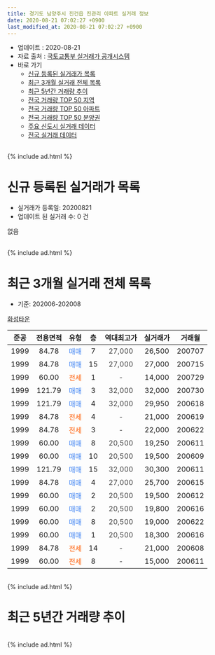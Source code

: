 ```yaml
---
title: 경기도 남양주시 진건읍 진관리 아파트 실거래 정보
date: 2020-08-21 07:02:27 +0900
last_modified_at: 2020-08-21 07:02:27 +0900
---
```


* 업데이트 : 2020-08-21
* 자료 출처 : [국토교통부 실거래가 공개시스템](http://rt.molit.go.kr)
* 바로 가기
    * [신규 등록된 실거래가 목록](#신규-등록된-실거래가-목록)
    * [최근 3개월 실거래 전체 목록](#최근-3개월-실거래-전체-목록)
    * [최근 5년간 거래량 추이](#최근-5년간-거래량-추이)
    * [전국 거래량 TOP 50 지역](https://inasie.github.io/apt-trade-info/최근-3개월-전국에서-가장-거래가-많이-발생한-지역)
    * [전국 거래량 TOP 50 아파트](https://inasie.github.io/apt-trade-info/최근-3개월-전국에서-가장-거래가-많이-발생한-아파트)
    * [전국 거래량 TOP 50 분양권](https://inasie.github.io/apt-trade-info/최근-3개월-전국에서-가장-거래가-많이-발생한-분양권)
    * [주요 신도시 실거래 데이터](https://inasie.github.io/apt-trade-info/주요-신도시)
    * [전국 실거래 데이터](https://inasie.github.io/apt-trade-info/전국)
<br>
{% include ad.html %}
<br>

# 신규 등록된 실거래가 목록
* 실거래가 등록일: 20200821
* 업데이트 된 실거래 수: 0 건

없음

<br>
{% include ad.html %}
<br>

# 최근 3개월 실거래 전체 목록
* 기준: 202006-202008


[화성타운](https://search.naver.com/search.naver?query=%EA%B2%BD%EA%B8%B0%EB%8F%84+%EB%82%A8%EC%96%91%EC%A3%BC%EC%8B%9C+%EC%A7%84%EA%B1%B4%EC%9D%8D+%EC%A7%84%EA%B4%80%EB%A6%AC+%ED%99%94%EC%84%B1%ED%83%80%EC%9A%B4)

|준공|전용면적|유형|층|역대최고가|실거래가|거래월|
|:---:|:---:|:---:|:---:|:---:|:---:|:---:|
|1999|84.78|<span style="color:#4285f3">매매</span>|7|<span style="color:#444444">27,000</span>|26,500|200707|
|1999|84.78|<span style="color:#4285f3">매매</span>|15|<span style="color:#444444">27,000</span>|27,000|200715|
|1999|60.00|<span style="color:#ff5a00">전세</span>|1|<span style="color:#444444">-</span>|14,000|200729|
|1999|121.79|<span style="color:#4285f3">매매</span>|3|<span style="color:#444444">32,000</span>|32,000|200730|
|1999|121.79|<span style="color:#4285f3">매매</span>|4|<span style="color:#444444">32,000</span>|29,950|200618|
|1999|84.78|<span style="color:#ff5a00">전세</span>|4|<span style="color:#444444">-</span>|21,000|200619|
|1999|84.78|<span style="color:#ff5a00">전세</span>|3|<span style="color:#444444">-</span>|22,000|200622|
|1999|60.00|<span style="color:#4285f3">매매</span>|8|<span style="color:#444444">20,500</span>|19,250|200611|
|1999|60.00|<span style="color:#4285f3">매매</span>|10|<span style="color:#444444">20,500</span>|19,500|200609|
|1999|121.79|<span style="color:#4285f3">매매</span>|15|<span style="color:#444444">32,000</span>|30,300|200611|
|1999|84.78|<span style="color:#4285f3">매매</span>|4|<span style="color:#444444">27,000</span>|25,700|200615|
|1999|60.00|<span style="color:#4285f3">매매</span>|2|<span style="color:#444444">20,500</span>|19,500|200612|
|1999|60.00|<span style="color:#4285f3">매매</span>|2|<span style="color:#444444">20,500</span>|19,800|200616|
|1999|60.00|<span style="color:#4285f3">매매</span>|8|<span style="color:#444444">20,500</span>|19,000|200622|
|1999|60.00|<span style="color:#4285f3">매매</span>|1|<span style="color:#444444">20,500</span>|18,300|200616|
|1999|84.78|<span style="color:#ff5a00">전세</span>|14|<span style="color:#444444">-</span>|21,000|200608|
|1999|60.00|<span style="color:#ff5a00">전세</span>|8|<span style="color:#444444">-</span>|15,000|200611|


<br>
{% include ad.html %}
<br>

# 최근 5년간 거래량 추이


<div style="width:100%;">
    <canvas id="deal_progress" height="200"></canvas>
</div>

<script>
new Chart(document.getElementById("deal_progress"), {
    type: 'line',
    data: {
        labels: ['201508','201509','201510','201511','201512','201601','201602','201603','201604','201605','201606','201607','201608','201609','201610','201611','201612','201701','201702','201703','201704','201705','201706','201707','201708','201709','201710','201711','201712','201801','201802','201803','201804','201805','201806','201807','201808','201809','201810','201811','201812','201901','201902','201903','201904','201905','201906','201907','201908','201909','201910','201911','201912','202001','202002','202003','202004','202005','202006','202007','202008'],
        datasets: [{
            label: '매매',
            pointRadius: 1,
            data: [2, 3, 5, 1, 0, 1, 2, 1, 2, 0, 0, 2, 1, 2, 2, 0, 0, 0, 2, 0, 0, 1, 1, 0, 2, 3, 1, 0, 0, 0, 2, 2, 3, 2, 1, 0, 2, 0, 1, 2, 2, 0, 0, 2, 0, 0, 0, 0, 2, 0, 2, 0, 1, 0, 1, 2, 3, 1, 9, 3, 0],
            borderColor: "rgba(255, 201, 14, 1)",
            backgroundColor: "rgba(255, 201, 14, 0.5)",
            fill: false,
            lineTension: 0
        },{
            label: '전월세',
            pointRadius: 1,
            data: [1, 0, 1, 0, 0, 1, 1, 3, 0, 0, 1, 0, 0, 1, 0, 3, 0, 0, 1, 0, 1, 1, 0, 0, 2, 1, 2, 2, 0, 0, 1, 1, 0, 0, 2, 0, 0, 0, 0, 0, 2, 2, 0, 1, 1, 1, 2, 0, 0, 0, 1, 0, 2, 0, 2, 2, 1, 1, 4, 1, 0],
            borderColor: "rgba(0, 141, 185, 1)",
            backgroundColor: "rgba(0, 141, 185, 0.5)",
            fill: false,
            lineTension: 0
        }
        ]
    },
    options: {
        responsive: true,
        title: {
            display: false
        },
        tooltips: {
            mode: 'index',
            intersect: false
        },
        hover: {
            mode: 'nearest',
            intersect: true
        },
        scales: {
            xAxes: [{
                display: true,
                scaleLabel: {
                    display: true,
                    labelString: '년/월'
                }
            }],
            yAxes: [{
                display: true,
                ticks: {
                    suggestedMin: 0,
                },
                scaleLabel: {
                    display: true,
                    labelString: '실거래 수'
                }
            }]
        }
    }
});

</script>


<br>
{% include ad.html %}
<br>

